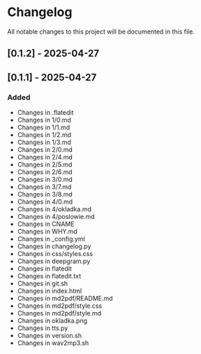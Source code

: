 # Changelog

All notable changes to this project will be documented in this file.

## [0.1.2] - 2025-04-27

## [0.1.1] - 2025-04-27

### Added
- Changes in .flatedit
- Changes in 1/0.md
- Changes in 1/1.md
- Changes in 1/2.md
- Changes in 1/3.md
- Changes in 2/0.md
- Changes in 2/4.md
- Changes in 2/5.md
- Changes in 2/6.md
- Changes in 3/0.md
- Changes in 3/7.md
- Changes in 3/8.md
- Changes in 4/0.md
- Changes in 4/okladka.md
- Changes in 4/poslowie.md
- Changes in CNAME
- Changes in WHY.md
- Changes in _config.yml
- Changes in changelog.py
- Changes in css/styles.css
- Changes in deepgram.py
- Changes in flatedit
- Changes in flatedit.txt
- Changes in git.sh
- Changes in index.html
- Changes in md2pdf/README.md
- Changes in md2pdf/style.css
- Changes in md2pdf/style.md
- Changes in okladka.png
- Changes in tts.py
- Changes in version.sh
- Changes in wav2mp3.sh

